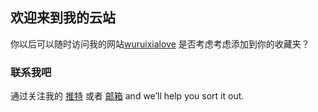 ## 欢迎来到我的云站

你以后可以随时访问我的网站[wuruixialove](https://wuruixialove.GitHub.io/) 是否考虑考虑添加到你的收藏夹？



### 联系我吧

通过关注我的 [推特](https://twitter.com/wuruixialove) 或者 [邮箱](wuruixialove@live.com) and we’ll help you sort it out.
